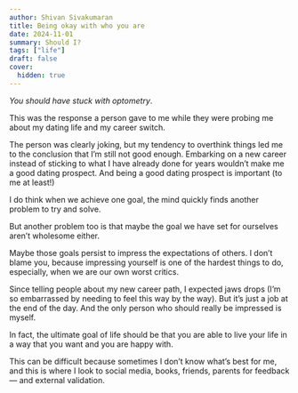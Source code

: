 ```yaml
---
author: Shivan Sivakumaran
title: Being okay with who you are
date: 2024-11-01
summary: Should I?
tags: ["life"]
draft: false
cover:
  hidden: true
---
```


_You should have stuck with optometry_.

This was the response a person gave to me while they were probing me about my dating life and my career switch.

The person was clearly joking, but my tendency to overthink things led me to the conclusion that I’m still not good enough. Embarking on a new career instead of sticking to what I have already done for years wouldn’t make me a good dating prospect. And being a good dating prospect is important (to me at least!)

I do think when we achieve one goal, the mind quickly finds another problem to try and solve.

But another problem too is that maybe the goal we have set for ourselves aren’t wholesome either.

Maybe those goals persist to impress the expectations of others. I don’t blame you, because impressing yourself is one of the hardest things to do, especially, when we are our own worst critics.

Since telling people about my new career path, I expected jaws drops (I’m so embarrassed by needing to feel this way by the way). But it’s just a job at the end of the day. And the only person who should really be impressed is myself.

In fact, the ultimate goal of life should be that you are able to live your life in a way that you want and you are happy with.

This can be difficult because sometimes I don’t know what’s best for me, and this is where I look to social media, books, friends, parents for feedback — and external validation.
